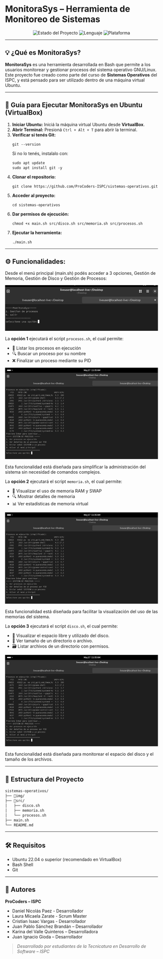 
<h1>MonitoraSys – Herramienta de Monitoreo de Sistemas</h1>

<div align="center">
  <img src="https://img.shields.io/badge/Estado-En%20Desarrollo-yellow" alt="Estado del Proyecto">
  <img src="https://img.shields.io/badge/Lenguaje-Bash-blue" alt="Lenguaje">
  <img src="https://img.shields.io/badge/Plataforma-Ubuntu%20(VirtualBox)-orange" alt="Plataforma">
</div>

<hr>

<h2>💡 ¿Qué es MonitoraSys?</h2>
<p>
  <strong>MonitoraSys</strong> es una herramienta desarrollada en Bash que permite a los usuarios monitorear y gestionar procesos del sistema operativo GNU/Linux.
  Este proyecto fue creado como parte del curso de <strong>Sistemas Operativos</strong> del ISPC, y está pensado para ser utilizado dentro de una máquina virtual Ubuntu.
</p>

<hr>

<h2>📄 Guía para Ejecutar MonitoraSys en Ubuntu (VirtualBox)</h2>

<ol>
  <li><strong>Iniciar Ubuntu:</strong> Iniciá la máquina virtual Ubuntu desde <strong>VirtualBox</strong>.</li>
  <li><strong>Abrir Terminal:</strong> Presioná <code>Ctrl + Alt + T</code> para abrir la terminal.</li>
  <li><strong>Verificar si tenés Git:</strong>
    <pre><code>git --version</code></pre>
    Si no lo tenés, instalalo con:
    <pre><code>sudo apt update
sudo apt install git -y</code></pre>
  </li>
  <li><strong>Clonar el repositorio:</strong>
    <pre><code>git clone https://github.com/ProCoders-ISPC/sistemas-operativos.git</code></pre>
  </li>
  <li><strong>Acceder al proyecto:</strong>
    <pre><code>cd sistemas-operativos</code></pre>
  </li>
  <li><strong>Dar permisos de ejecución:</strong>
    <pre><code>chmod +x main.sh src/disco.sh src/memoria.sh src/procesos.sh</code></pre>
  </li>
  <li><strong>Ejecutar la herramienta:</strong>
    <pre><code>./main.sh</code></pre>
  </li>
</ol>

<hr>

<h2>⚙️ Funcionalidades: </h2>
<p>Desde el menú principal (main.sh) podés acceder a 3 opciones, Gestión de Memoria, Gestión de Disco y Gestión de Procesos:</p>
<div align="center">
 <img src="img/captura1.png" alt="Menú Principal" height="150">
</div>

<p>La <strong>opción 1</strong> ejecutará el script <code>procesos.sh</code>, el cual permite:</p>
<ul>
  <li>📄 Listar los procesos en ejecución</li>
  <li>🔍 Buscar un proceso por su nombre</li>
  <li>❌ Finalizar un proceso mediante su PID</li>
</ul>

<div align="center">
 <img src="img/captura2.png" alt="Gestión de Procesos" height="300">
</div>

<p>Esta funcionalidad está diseñada para simplificar la administración del sistema sin necesidad de comandos complejos.</p>


<p>La <strong>opción 2</strong> ejecutará el script <code>memoria.sh</code>, el cual permite:</p>
<ul>
  <li>🧩 Visualizar el uso de memoria RAM y SWAP</li>
  <li>🔍 Mostrar detalles de memoria</li>
  <li>📊 Ver estadísticas de memoria virtual</li>
</ul>

<div align="center">
 <img src="img/captura2.png" alt="Gestión de Procesos" height="300">
</div>

<p>Esta funcionalidad está diseñada para facilitar la visualización del uso de las memorias del sistema.</p>


<p>La <strong>opción 3</strong> ejecutará el script <code>disco.sh</code>, el cual permite:</p>
<ul>
  <li>💾 Visualizar el espacio libre y utilizado del disco.</li>
  <li>📂 Ver tamaño de un directorio o archivo.</li>
  <li>🗃️ Listar archivos de un directorio con permisos.</li>
</ul>

<div align="center">
 <img src="img/captura2.png" alt="Gestión de Procesos" height="300">
</div>

<p>Esta funcionalidad está diseñada para monitorear el espacio del disco y el tamaño de los archivos.</p>



<hr>

<h2>📁 Estructura del Proyecto</h2>
<pre><code>sistemas-operativos/
├── 📁img/
├── 📁src/
│   ├── disco.sh
│   ├── memoria.sh
│   └── procesos.sh
├── main.sh
└── README.md
</code></pre>

<hr>

<h2>🛠️ Requisitos</h2>
<ul>
  <li>Ubuntu 22.04 o superior (recomendado en VirtualBox)</li>
  <li>Bash Shell</li>
  <li>Git</li>
</ul>


<hr>

<h2>👥 Autores</h2>
<p><strong>ProCoders – ISPC</strong></p>
<ul>
  <li>Daniel Nicolás Paez - Desarrollador</li>
  <li>Laura Micaela Zarate - Scrum Master</li>
  <li>Cristian Isaac Vargas - Desarrollador</li>
  <li>Juan Pablo Sánchez Brandán – Desarrollador</li>
  <li>Karina del Valle Quinteros – Desarrolladora</li>
  <li>Juan Ignacio Gioda – Desarrollador</li>
</ul>

<blockquote><em>Desarrollado por estudiantes de la Tecnicatura en Desarrollo de Software – ISPC</em></blockquote>


